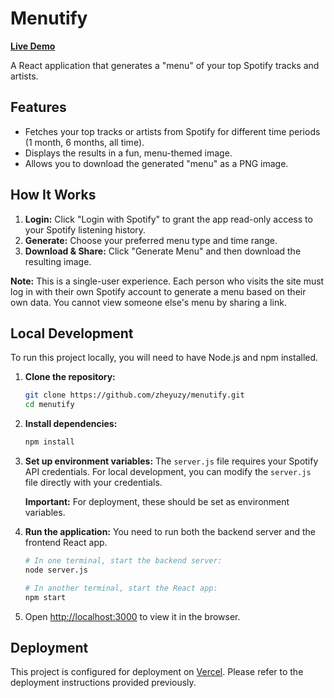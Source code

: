 # Menutify

**[Live Demo](https://menutify-seven.vercel.app/)**

A React application that generates a "menu" of your top Spotify tracks and artists.

## Features

*   Fetches your top tracks or artists from Spotify for different time periods (1 month, 6 months, all time).
*   Displays the results in a fun, menu-themed image.
*   Allows you to download the generated "menu" as a PNG image.

## How It Works

1.  **Login:** Click "Login with Spotify" to grant the app read-only access to your Spotify listening history.
2.  **Generate:** Choose your preferred menu type and time range.
3.  **Download & Share:** Click "Generate Menu" and then download the resulting image.

**Note:** This is a single-user experience. Each person who visits the site must log in with their own Spotify account to generate a menu based on their own data. You cannot view someone else's menu by sharing a link.

## Local Development

To run this project locally, you will need to have Node.js and npm installed.

1.  **Clone the repository:**
    ```bash
    git clone https://github.com/zheyuzy/menutify.git
    cd menutify
    ```

2.  **Install dependencies:**
    ```bash
    npm install
    ```

3.  **Set up environment variables:**
    The `server.js` file requires your Spotify API credentials. For local development, you can modify the `server.js` file directly with your credentials.

    **Important:** For deployment, these should be set as environment variables.

4.  **Run the application:**
    You need to run both the backend server and the frontend React app.
    ```bash
    # In one terminal, start the backend server:
    node server.js

    # In another terminal, start the React app:
    npm start
    ```

5.  Open [http://localhost:3000](http://localhost:3000) to view it in the browser.

## Deployment

This project is configured for deployment on [Vercel](https://vercel.com). Please refer to the deployment instructions provided previously.
